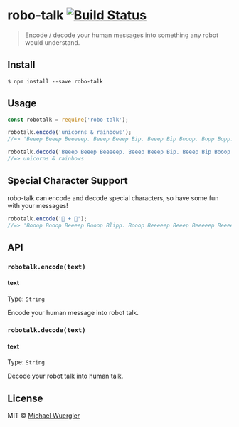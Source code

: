 # robo-talk [![Build Status](https://travis-ci.org/radiovisual/robo-talk.svg?branch=master)](https://travis-ci.org/radiovisual/robo-talk)

> Encode / decode your human messages into something any robot would understand.


## Install

```
$ npm install --save robo-talk
```


## Usage

```js
const robotalk = require('robo-talk');

robotalk.encode('unicorns & rainbows');
//=> 'Beeep Beeep Beeeeep. Beeep Beeep Bip. Beeep Bip Booop. Bopp Bopp. Beeep Beeep Beeep. Beeep Beeep Boop. Beeep Beeep Bip. Beeep Beeep Booop. Beeeep Bop. Beeeep Boooop. Beeeep Bop. Beeep Beeep Boop. Bopp Beeeeep. Beeep Bip Booop. Beeep Beeep Bip. Bopp Boooop. Beeep Beeep Beeep. Beeep Beeep Bopp. Beeep Beeep Booop'

robotalk.decode('Beeep Beeep Beeeeep. Beeep Beeep Bip. Beeep Bip Booop. Bopp Bopp. Beeep Beeep Beeep. Beeep Beeep Boop. Beeep Beeep Bip. Beeep Beeep Booop. Beeeep Bop. Beeeep Boooop. Beeeep Bop. Beeep Beeep Boop. Bopp Beeeeep. Beeep Bip Booop. Beeep Beeep Bip. Bopp Boooop. Beeep Beeep Beeep. Beeep Beeep Bopp. Beeep Beeep Booop');
//=> unicorns & rainbows
```

## Special Character Support

robo-talk can encode and decode special characters, so have some fun with your messages!

```js
robotalk.encode('🍕 + 🍺');
//=> 'Booop Booop Beeeep Booop Blipp. Booop Beeeeep Beeep Beeeeep Beeeep. Beeeep Bop. Boop Beeeep. Beeeep Bop. Booop Booop Beeeep Booop Blipp. Booop Beeeeep Bop Beeep Bip'
```

## API

### `robotalk.encode(text)`

#### text

Type: `String`   

Encode your human message into robot talk.

### `robotalk.decode(text)`

#### text

Type: `String`  

Decode your robot talk into human talk.

## License

MIT © [Michael Wuergler](http://numetriclabs.com)
